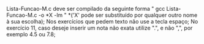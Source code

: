 Lista-Funcao-M.c deve ser compilado da seguinte forma " gcc Lista-Funcao-M.c -o *X -lm "   *('X' pode ser substituído por qualquer outro nome à sua escolha);
Nos exercícios que pedem texto não use a tecla espaço;
No exercício 11, caso deseje inserir um nota não exata utilize ".", e não ",", por exemplo 4.5 ou 7.8;
